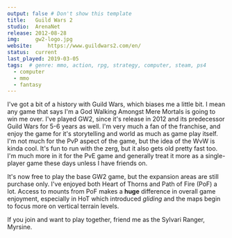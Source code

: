 ```yaml
---
output: false # Don't show this template
title:   Guild Wars 2
studio:  ArenaNet
release: 2012-08-28
img:     gw2-logo.jpg
website:     https://www.guildwars2.com/en/
status:  current
last_played: 2019-03-05
tags:  # genre: mmo, action, rpg, strategy, computer, steam, ps4
  - computer
  - mmo
  - fantasy
---
```


I've got a bit of a history with Guild Wars, which biases me a little bit. I mean any game that says I'm a God Walking Amongst Mere Mortals is going to win me over. I've played GW2, since it's release in 2012 and its predecessor Guild Wars for 5-6 years as well. I'm very much a fan of the franchise, and enjoy the game for it's storytelling and world as much as game play itself. I'm not much for the PvP aspect of the game, but the idea of the WvW is kinda cool. It's fun to run with the zerg, but it also gets old pretty fast too. I'm much more in it for the PvE game and generally treat it more as a single-player game these days unless I have friends on.

It's now free to play the base GW2 game, but the expansion areas are still purchase only. I've enjoyed both Heart of Thorns and Path of Fire (PoF) a lot. Access to mounts from PoF makes a __huge__ difference in overall game enjoyment, especially in HoT which introduced *gliding* and the maps begin to focus more on vertical terrain levels.

If you join and want to play together, friend me as the Sylvari Ranger, Myrsine.

